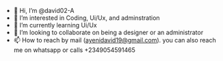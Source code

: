 - 👋 Hi, I’m @david02-A
- 👀 I’m interested in Coding, Ui/Ux, and adminstration
- 🌱 I’m currently learning Ui/Ux
- 💞️ I’m looking to collaborate on being a designer or an administrator
- 📫 How to reach by mail (ayenidavid19@gmail.com). you can also reach me on whatsapp or calls +2349054591465

<!---
david02-A/david02-A is a ✨ special ✨ repository because its `README.md` (this file) appears on your GitHub profile.
You can click the Preview link to take a look at your changes.
--->
